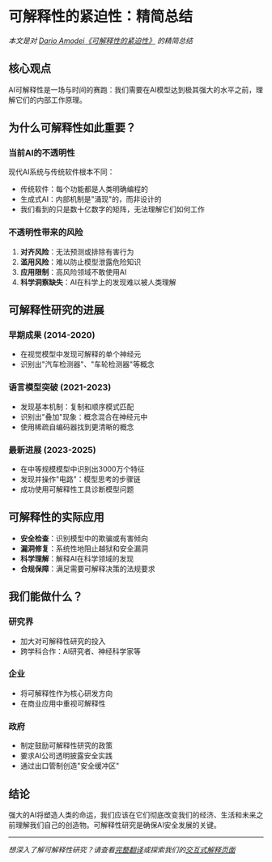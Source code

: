 # 可解释性的紧迫性：精简总结

*本文是对 [Dario Amodei《可解释性的紧迫性》](./interpretability-urgency.md) 的精简总结*

## 核心观点

AI可解释性是一场与时间的赛跑：我们需要在AI模型达到极其强大的水平之前，理解它们的内部工作原理。

## 为什么可解释性如此重要？

### 当前AI的不透明性

现代AI系统与传统软件根本不同：
- 传统软件：每个功能都是人类明确编程的
- 生成式AI：内部机制是"涌现"的，而非设计的
- 我们看到的只是数十亿数字的矩阵，无法理解它们如何工作

### 不透明性带来的风险

1. **对齐风险**：无法预测或排除有害行为
2. **滥用风险**：难以防止模型泄露危险知识
3. **应用限制**：高风险领域不敢使用AI
4. **科学洞察缺失**：AI在科学上的发现难以被人类理解

## 可解释性研究的进展

### 早期成果 (2014-2020)
- 在视觉模型中发现可解释的单个神经元
- 识别出"汽车检测器"、"车轮检测器"等概念

### 语言模型突破 (2021-2023)
- 发现基本机制：复制和顺序模式匹配
- 识别出"叠加"现象：概念混合在神经元中
- 使用稀疏自编码器找到更清晰的概念

### 最新进展 (2023-2025)
- 在中等规模模型中识别出3000万个特征
- 发现并操作"电路"：模型思考的步骤链
- 成功使用可解释性工具诊断模型问题

## 可解释性的实际应用

- **安全检查**：识别模型中的欺骗或有害倾向
- **漏洞修复**：系统性地阻止越狱和安全漏洞
- **科学理解**：解释AI在科学领域的发现
- **合规保障**：满足需要可解释决策的法规要求

## 我们能做什么？

### 研究界
- 加大对可解释性研究的投入
- 跨学科合作：AI研究者、神经科学家等

### 企业
- 将可解释性作为核心研发方向
- 在商业应用中重视可解释性

### 政府
- 制定鼓励可解释性研究的政策
- 要求AI公司透明披露安全实践
- 通过出口管制创造"安全缓冲区"

## 结论

强大的AI将塑造人类的命运，我们应该在它们彻底改变我们的经济、生活和未来之前理解我们自己的创造物。可解释性研究是确保AI安全发展的关键。

---

*想深入了解可解释性研究？请查看[完整翻译](./interpretability-urgency.md)或探索我们的[交互式解释页面](./interpretability-interactive.md)*
